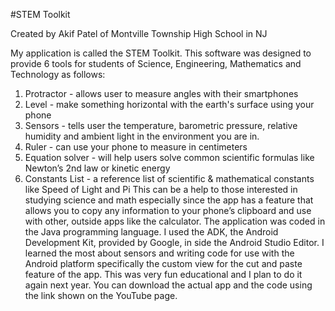 #STEM Toolkit

Created by Akif Patel of Montville Township High School in NJ

My application is called the STEM Toolkit. This software was designed to provide 6 tools for students of Science, Engineering, Mathematics and Technology as follows:
1. Protractor - allows user to measure angles with their smartphones
2. Level - make something horizontal with the earth's surface using your phone
3. Sensors - tells user the temperature, barometric pressure, relative humidity and ambient light in the environment you are in.
4. Ruler - can use your phone to measure in centimeters
5. Equation solver - will help users solve common scientific formulas like Newton’s 2nd law or kinetic energy 
6. Constants List - a reference list of scientific & mathematical constants like Speed of Light and Pi
This can be a help to those interested in studying science and math especially since the app has a feature that allows you to copy any information to your phone’s clipboard and use with other, outside apps like the calculator.
The application was coded in the Java programming language. I used the ADK, the Android Development Kit, provided by Google, in side the Android Studio Editor. I learned the most about sensors and writing code for use with the Android platform specifically the custom view for the cut and paste feature of the app. This was very fun educational and I plan to do it again next year. You can download the actual app and the code using the link shown on the YouTube page.
